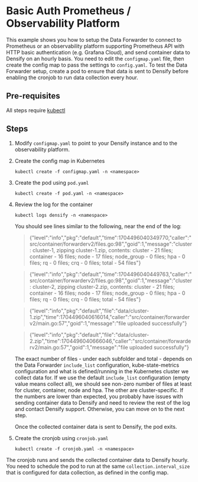 # Basic Auth Prometheus / Observability Platform

This example shows you how to setup the Data Forwarder to connect to Prometheus or an observability platform supporting Prometheus API with HTTP basic authentication (e.g. Grafana Cloud), and send container data to Densify on an hourly basis. You need to edit the `configmap.yaml` file, then create the config map to pass the settings to `config.yaml`. To test the Data Forwarder setup, create a pod to ensure that data is sent to Densify before enabling the cronjob to run data collection every hour.

## Pre-requisites

All steps require [kubectl](https://kubernetes.io/docs/tasks/tools/#kubectl)

## Steps

1. Modify `configmap.yaml` to point to your Densify instance and to the observability platform.

2. Create the config map in Kubernetes
    
    `kubectl create -f configmap.yaml -n <namespace>`
	
3. Create the pod using `pod.yaml`
    
    `kubectl create -f pod.yaml -n <namespace>`
	
4. Review the log for the container
	
	`kubectl logs densify -n <namespace>`
	
	You should see lines similar to the following, near the end of the log:

	> {"level":"info","pkg":"default","time":1704496040349770,"caller":"src/container/forwarderv2/files.go:98","goid":1,"message":"cluster : cluster-1, zipping cluster-1.zip, contents: cluster - 21 files; container - 16 files; node - 17 files; node_group - 0 files; hpa - 0 files; rq - 0 files; crq - 0 files; total - 54 files"}

	> {"level":"info","pkg":"default","time":1704496040449763,"caller":"src/container/forwarderv2/files.go:98","goid":1,"message":"cluster : cluster-2, zipping cluster-2.zip, contents: cluster - 21 files; container - 16 files; node - 17 files; node_group - 0 files; hpa - 0 files; rq - 0 files; crq - 0 files; total - 54 files"}

	> {"level":"info","pkg":"default","file":"data/cluster-1.zip","time":1704496040616014,"caller":"src/container/forwarderv2/main.go:57","goid":1,"message":"file uploaded successfully"}

	> {"level":"info","pkg":"default","file":"data/cluster-2.zip","time":1704496040666046,"caller":"src/container/forwarderv2/main.go:57","goid":1,"message":"file uploaded successfully"}

	The exact number of files - under each subfolder and total - depends on the Data Forwarder `include_list` configuration, kube-state-metrics configuration and what is defined/running in the Kubernetes cluster we collect data for. If we use the default `include_list` configuration (empty value means collect all), we should see non-zero number of files at least for cluster, container, node and hpa. The other are cluster-specific.
	If the numbers are lower than expected, you probably have issues with sending container data to Densify and need to review the rest of the log and contact Densify support. Otherwise, you can move on to the next step.
	
	Once the collected container data is sent to Densify, the pod exits.
		
5. Create the cronjob using `cronjob.yaml`
    
    `kubectl create -f cronjob.yaml -n <namespace>`

The cronjob runs and sends the collected container data to Densify hourly.
You need to schedule the pod to run at the same `collection.interval_size` that is configured for data collection, as defined in the config map.
